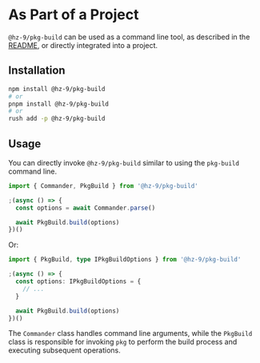 # As Part of a Project

`@hz-9/pkg-build` can be used as a command line tool, as described in the [README](./), or directly integrated into a project.

## Installation

```bash
npm install @hz-9/pkg-build
# or
pnpm install @hz-9/pkg-build
# or
rush add -p @hz-9/pkg-build
```

## Usage

You can directly invoke `@hz-9/pkg-build` similar to using the `pkg-build` command line.

```ts
import { Commander, PkgBuild } from '@hz-9/pkg-build'

;(async () => {
  const options = await Commander.parse()

  await PkgBuild.build(options)
})()
```

Or:

```ts
import { PkgBuild, type IPkgBuildOptions } from '@hz-9/pkg-build'

;(async () => {
  const options: IPkgBuildOptions = {
    // ...
  }

  await PkgBuild.build(options)
})()
```

The `Commander` class handles command line arguments, while the `PkgBuild` class is responsible for invoking `pkg` to perform the build process and executing subsequent operations.
